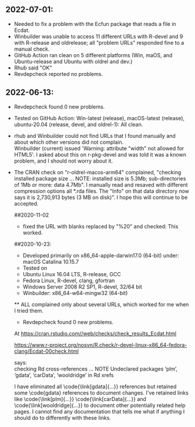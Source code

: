 ## 2022-07-01: 
* Needed to fix a problem with the Ecfun package that reads a file in Ecdat.
* Winbuilder was unable to access 11 different URLs with R-devel and 9 with R-release and oldrelease;  all "problem URLs" responded fine to a manual check.  
* GitHub Action ran clean on 5 different platforms (Win, maOS, and Ubuntu-release and Ubuntu with oldrel and dev.)
* Rhub said "OK"
* Revdepcheck reported no problems. 

## 2022-06-13: 
* Revdepcheck found 0 new problems.  
* Tested on GitHub Action: Win-latest (release), macOS-latest (release), ubuntu-20.04 (release, devel, and oldrel-1):  All clean. 
* rhub and Winbuilder could not find URLs that I found manually 
  and about which other versions did not complain.  
  Winbuilder (current) issued 'Warning: <table> attribute "width" not allowed for HTML5'.  I asked about this on r-pkg-devel and was told it was a known problem, and I should not worry about it.  
  
* The CRAN check on "r-oldrel-macos-arm64" complained, "checking installed package size ... NOTE:  installed size is 5.3Mb; sub-directories of 1Mb or more: data 4.7Mb".  I manually read and resaved with different compression options all *.rda files.  The "Info" on that data directory now says it is 2,730,913 bytes (3 MB on disk)".  I hope this will continue to be accepted.   

##2020-11-02
* fixed the URL with blanks replaced by "\%20" and checked:  This worked.  

##2020-10-23:  
* Developed primarily on x86_64-apple-darwin17.0 (64-bit) under: macOS Catalina 10.15.7
* Tested on 
* Ubuntu Linux 16.04 LTS, R-release, GCC
* Fedora Linux, R-devel, clang, gfortran
*	Windows Server 2008 R2 SP1, R-devel, 32/64 bit
* Winbuilder:  x86_64-w64-mingw32 (64-bit)

** ALL complained only about several URLs, which worked for me when I tried them.  

* Revdepcheck found 0 new problems.  

At
https://cran.rstudio.com//web/checks/check_results_Ecdat.html 

https://www.r-project.org/nosvn/R.check/r-devel-linux-x86_64-fedora-clang/Ecdat-00check.html

says:  
checking Rd cross-references ... NOTE
Undeclared packages ‘plm’, ‘gdata’, ‘carData’, ‘wooldridge’ in Rd xrefs

I have eliminated all \code{\link[gdata]{...}} references but retained some \code{gdata} references to document changes.  I've retained links like \code{\link[plm]{...}} \code{\link[carData]{...}} and \code{\link[wooldridge]{...}} to document other potentially related help pages.  I cannot find any documentation that tells me what if anything I should do to differently with these links.  



